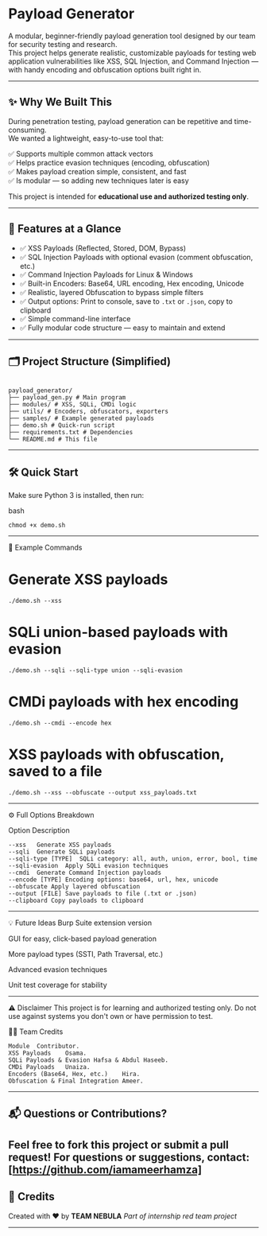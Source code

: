 # Payload Generator

A modular, beginner-friendly payload generation tool designed by our team for security testing and research.  
This project helps generate realistic, customizable payloads for testing web application vulnerabilities like XSS, SQL Injection, and Command Injection — with handy encoding and obfuscation options built right in.

---

## ✨ Why We Built This

During penetration testing, payload generation can be repetitive and time-consuming.  
We wanted a lightweight, easy-to-use tool that:

✅ Supports multiple common attack vectors  
✅ Helps practice evasion techniques (encoding, obfuscation)  
✅ Makes payload creation simple, consistent, and fast  
✅ Is modular — so adding new techniques later is easy  

This project is intended for **educational use and authorized testing only**.

---

## 🧩 Features at a Glance

- ✅ XSS Payloads (Reflected, Stored, DOM, Bypass)  
- ✅ SQL Injection Payloads with optional evasion (comment obfuscation, etc.)  
- ✅ Command Injection Payloads for Linux & Windows  
- ✅ Built-in Encoders: Base64, URL encoding, Hex encoding, Unicode  
- ✅ Realistic, layered Obfuscation to bypass simple filters  
- ✅ Output options: Print to console, save to `.txt` or `.json`, copy to clipboard  
- ✅ Simple command-line interface  
- ✅ Fully modular code structure — easy to maintain and extend  

---

## 🗂️ Project Structure (Simplified)
```

payload_generator/
├── payload_gen.py # Main program
├── modules/ # XSS, SQLi, CMDi logic
├── utils/ # Encoders, obfuscators, exporters
├── samples/ # Example generated payloads
├── demo.sh # Quick-run script
├── requirements.txt # Dependencies
└── README.md # This file
```
---

## 🛠️ Quick Start

Make sure Python 3 is installed, then run:

bash

```pip install -r requirements.txt
chmod +x demo.sh
```
---

🚀 Example Commands

# Generate XSS payloads
```
./demo.sh --xss
```
# SQLi union-based payloads with evasion
```
./demo.sh --sqli --sqli-type union --sqli-evasion
```
# CMDi payloads with hex encoding
```
./demo.sh --cmdi --encode hex
```
# XSS payloads with obfuscation, saved to a file
```
./demo.sh --xss --obfuscate --output xss_payloads.txt
```
---
⚙️ Full Options Breakdown

Option	Description
```
--xss	Generate XSS payloads
--sqli	Generate SQLi payloads
--sqli-type [TYPE]	SQLi category: all, auth, union, error, bool, time
--sqli-evasion	Apply SQLi evasion techniques
--cmdi	Generate Command Injection payloads
--encode [TYPE]	Encoding options: base64, url, hex, unicode
--obfuscate	Apply layered obfuscation
--output [FILE]	Save payloads to file (.txt or .json)
--clipboard	Copy payloads to clipboard
```
---
💡 Future Ideas
Burp Suite extension version

GUI for easy, click-based payload generation

More payload types (SSTI, Path Traversal, etc.)

Advanced evasion techniques

Unit test coverage for stability

---

⚠️ Disclaimer
This project is for learning and authorized testing only.
Do not use against systems you don't own or have permission to test.


👨‍💻 Team Credits
```
Module	Contributor.
XSS Payloads	Osama.
SQLi Payloads & Evasion	Hafsa & Abdul Haseeb.
CMDi Payloads	Unaiza.
Encoders (Base64, Hex, etc.)	Hira.
Obfuscation & Final Integration	Ameer.
```
---
📬 Questions or Contributions?
---
Feel free to fork this project or submit a pull request!
For questions or suggestions, contact:
[https://github.com/iamameerhamza]
---
## 🙌 **Credits**
Created with ❤️ by **TEAM NEBULA**
*Part of internship red team project*

---
